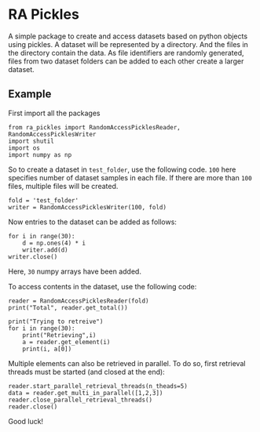# RA Pickles
A simple package to create and access datasets based on python objects using pickles.
A dataset will be represented by a directory. And the files in the directory contain the data.
As file identifiers are randomly generated, files from two dataset folders can be added to
each other create a larger dataset. 

## Example
First import all the packages
```
from ra_pickles import RandomAccessPicklesReader, RandomAccessPicklesWriter
import shutil
import os
import numpy as np
```

So to create a dataset in `test_folder`, use the following code. `100` here
specifies number of dataset samples in each file. If there are more than `100`
files, multiple files will be created.
```
fold = 'test_folder'
writer = RandomAccessPicklesWriter(100, fold)
```

Now entries to the dataset can be added as follows:
```
for i in range(30):
    d = np.ones(4) * i
    writer.add(d)
writer.close()
```
Here, `30` numpy arrays have been added. 

To access contents in the dataset, use the following code:
```
reader = RandomAccessPicklesReader(fold)
print("Total", reader.get_total())

print("Trying to retreive")
for i in range(30):
    print("Retrieving",i)
    a = reader.get_element(i)
    print(i, a[0])
```

Multiple elements can also be retrieved in parallel. To do so, first
retrieval threads must be started (and closed at the end):
```
reader.start_parallel_retrieval_threads(n_theads=5)
data = reader.get_multi_in_parallel([1,2,3])
reader.close_parallel_retrieval_threads()
reader.close()
```

Good luck!

